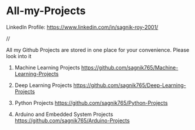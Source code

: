 # All-my-Projects

LinkedIn Profile: https://www.linkedin.com/in/sagnik-roy-2001/

//

All my Github Projects are stored in one place for your convenience. Please look into it



1. Machine Learning Projects    https://github.com/sagnik765/Machine-Learning-Projects

2. Deep Learning Projects    https://github.com/sagnik765/Deep-Learning-Projects

3. Python Projects    https://github.com/sagnik765/Python-Projects

4. Arduino and Embedded System Projects    https://github.com/sagnik765/Arduino-Projects

